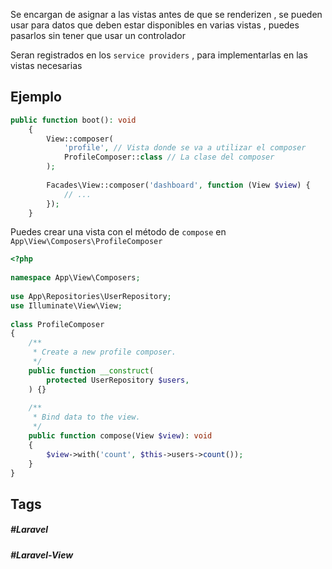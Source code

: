 Se encargan de asignar a las vistas antes de que se renderizen , se pueden usar para datos que deben estar disponibles en varias vistas , puedes pasarlos sin tener que usar un controlador

Seran registrados en los `service providers` , para implementarlas en las vistas necesarias

## Ejemplo


```php
public function boot(): void
    {
        View::composer(
            'profile', // Vista donde se va a utilizar el composer
            ProfileComposer::class // La clase del composer
        );
 
        Facades\View::composer('dashboard', function (View $view) {
            // ...
        });
    }
```

Puedes crear una vista con el método de `compose` en `App\View\Composers\ProfileComposer`

```php
<?php
 
namespace App\View\Composers;
 
use App\Repositories\UserRepository;
use Illuminate\View\View;
 
class ProfileComposer
{
    /**
     * Create a new profile composer.
     */
    public function __construct(
        protected UserRepository $users,
    ) {}
 
    /**
     * Bind data to the view.
     */
    public function compose(View $view): void
    {
        $view->with('count', $this->users->count());
    }
}
```
## Tags

##### #Laravel
##### #Laravel-View

